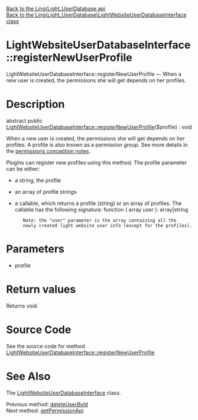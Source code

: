 [Back to the Ling/Light_UserDatabase api](https://github.com/lingtalfi/Light_UserDatabase/blob/master/doc/api/Ling/Light_UserDatabase.md)<br>
[Back to the Ling\Light_UserDatabase\LightWebsiteUserDatabaseInterface class](https://github.com/lingtalfi/Light_UserDatabase/blob/master/doc/api/Ling/Light_UserDatabase/LightWebsiteUserDatabaseInterface.md)


LightWebsiteUserDatabaseInterface::registerNewUserProfile
================



LightWebsiteUserDatabaseInterface::registerNewUserProfile — When a new user is created, the permissions she will get depends on her profiles.




Description
================


abstract public [LightWebsiteUserDatabaseInterface::registerNewUserProfile](https://github.com/lingtalfi/Light_UserDatabase/blob/master/doc/api/Ling/Light_UserDatabase/LightWebsiteUserDatabaseInterface/registerNewUserProfile.md)($profile) : void




When a new user is created, the permissions she will get depends on her profiles.
A profile is also known as a permission group.
See more details in the [permissions conception notes](https://github.com/lingtalfi/Light_User/blob/master/doc/pages/permission-conception-notes.md).

Plugins can register new profiles using this method.
The profile parameter can be either:

- a string, the profile
- an array of profile strings
- a callable, which returns a profile (string) or an array of profiles.
         The callable has the following signature:
             function ( array user ): array|string

         Note: the "user" parameter is the array containing all the
         newly created light website user info (except for the profiles).




Parameters
================


- profile

    


Return values
================

Returns void.








Source Code
===========
See the source code for method [LightWebsiteUserDatabaseInterface::registerNewUserProfile](https://github.com/lingtalfi/Light_UserDatabase/blob/master/LightWebsiteUserDatabaseInterface.php#L107-L107)


See Also
================

The [LightWebsiteUserDatabaseInterface](https://github.com/lingtalfi/Light_UserDatabase/blob/master/doc/api/Ling/Light_UserDatabase/LightWebsiteUserDatabaseInterface.md) class.

Previous method: [deleteUserById](https://github.com/lingtalfi/Light_UserDatabase/blob/master/doc/api/Ling/Light_UserDatabase/LightWebsiteUserDatabaseInterface/deleteUserById.md)<br>Next method: [getPermissionApi](https://github.com/lingtalfi/Light_UserDatabase/blob/master/doc/api/Ling/Light_UserDatabase/LightWebsiteUserDatabaseInterface/getPermissionApi.md)<br>

